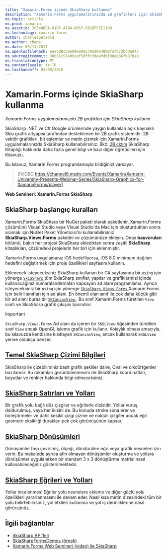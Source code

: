 ```yaml
---
title: "Xamarin.Forms içinde SkiaSharp kullanma"
description: "Xamarin.Forms uygulamalarınızda 2B grafikleri için SkiaSharp kullanın"
ms.topic: article
ms.prod: xamarin
ms.assetid: 2C348BEA-81DF-4794-8857-EB1DFF5E11DB
ms.technology: xamarin-forms
author: charlespetzold
ms.author: chape
ms.date: 09/11/2017
ms.openlocfilehash: eaebd8cbae996e9a5792d0a4898fafb72bdded47
ms.sourcegitcommit: 30055c534d9caf5dffcfdeafd6f08e666fb870a8
ms.translationtype: MT
ms.contentlocale: tr-TR
ms.lasthandoff: 03/09/2018
---
```

# <a name="using-skiasharp-in-xamarinforms"></a>Xamarin.Forms içinde SkiaSharp kullanma

_Xamarin.Forms uygulamalarınızda 2B grafikleri için SkiaSharp kullanın_

SkiaSharp .NET ve C# Google ürünlerinde yaygın kullanılan açık kaynaklı Skia grafik altyapısı tarafından desteklenen bir 2B grafik sistemidir. 2B vektör grafikleri, bit eşlemler ve metin çizmek için Xamarin.Forms uygulamalarınızda SkiaSharp kullanabilirsiniz. Bkz: [2B çizim](~/graphics-games/skiasharp/index.md) SkiaSharp Kitaplığı hakkında daha fazla genel bilgi ve bazı diğer öğreticileri için Kılavuzu.

Bu kılavuz, Xamarin.Forms programlamayla bildiğinizi varsayar.

> [!VIDEO https://channel9.msdn.com/Events/Xamarin/Xamarin-University-Presents-Webinar-Series/SkiaSharp-Graphics-for-XamarinForms/player]

**Web Semineri: Xamarin.Forms SkiaSharp**

## <a name="skiasharp-preliminaries"></a>SkiaSharp başlangıç kuralları

Xamarin.Forms SkiaSharp bir NuGet paketi olarak paketlenir. Xamarin.Forms çözümünü Visual Studio veya Visual Studio'da Mac için oluşturduktan sonra aramak için NuGet Paket Yöneticisi'ni kullanabilirsiniz **SkiaSharp.Views.Forms** paketini ve çözümünüze ekleyin. Onay **başvuruları** bölümü, bakın her projesi SkiaSharp ekledikten sonra çeşitli **SkiaSharp** kitaplıkları, çözümdeki projelerin her biri için eklenmiştir.

Xamarin.Forms uygulamanız iOS hedefliyorsa, iOS 8.0 minimum dağıtım hedefini değiştirmek için proje özellikleri sayfasını kullanın.

Eklenecek isteyeceksiniz SkiaSharp kullanan bir C# sayfasında bir `using` için yönerge [ `SkiaSharp` ](https://developer.xamarin.com/api/namespace/SkiaSharp/) tüm SkiaSharp sınıflar, yapılar ve grafiklerinizi içinde kullanacağınız numaralandırmaları kapsayan ad alanı programlama. Ayrıca isteyeceksiniz bir `using` için yönerge [ `SkiaSharp.Views.Forms` ](https://developer.xamarin.com/api/namespace/SkiaSharp.Views.Forms/) Xamarin.Forms için belirli sınıfları için ad alanı. En önemli olan sınıf ile çok daha küçük gibi bir ad alanı burasıdır [ `SKCanvasView` ](https://developer.xamarin.com/api/type/SkiaSharp.Views.Forms.SKCanvasView/). Bu sınıf Xamarin.Forms türetilen `View` sınıfı ve SkiaSharp grafik çıkışını barındırır.

> [!IMPORTANT]
> `SkiaSharp.Views.Forms` Ad alanı da içeren bir `SKGLView` öğesinden türetilen sınıf `View` ancak OpenGL işleme grafik için kullanır. Kolaylık olması amacıyla, bu kılavuzda kendisine kısıtlayan `SKCanvasView`, ancak kullanarak `SKGLView` yerine oldukça benzer.

## <a name="skiasharp-drawing-basicsbasicsindexmd"></a>[Temel SkiaSharp Çizimi Bilgileri](basics/index.md)

SkiaSharp ile çizebilirsiniz basit grafik şekiller daire, Oval ve dikdörtgenler bazılarıdır. Bu rakamları görüntülenmesini de SkiaSharp koordinatları, boyutlar ve renkler hakkında bilgi edineceksiniz.

## <a name="skiasharp-lines-and-pathspathsindexmd"></a>[SkiaSharp Satırları ve Yolları](paths/index.md)

Bir grafik yolu bağlı düz çizgiler ve eğrilerle dizisidir. Yollar vuruş, doldurulmuş, veya her ikisini de. Bu konuda stroke sona erer ve birleştirmeler ve dahil kesikli çizgi çizme ve noktalı çizgiler ancak eğri geometri eksikliği durakları pek çok görünüşünün kapsar.

## <a name="skiasharp-transformstransformsindexmd"></a>[SkiaSharp Dönüşümleri](transforms/index.md)

Dönüşümler hep çevrilmiş, ölçeği, döndürülen eğri veya grafik nesneleri izin verin. Bu makalede ayrıca afin olmayan dönüşümler oluşturma ve yollara dönüşümler uygulanırken bir standart 3 x 3 dönüştürme matrisi nasıl kullanabileceğiniz gösterilmektedir.

## <a name="skiasharp-curves-and-pathscurvesindexmd"></a>[SkiaSharp Eğrileri ve Yolları](curves/index.md)

Yollar incelenmesi Eğriler yolu nesnelere ekleme ve diğer güçlü yolu özellikleri yararlanmasını ile devam eder. Nasıl kısa metin dizesindeki tüm bir yolu belirtebilirsiniz, yol etkileri kullanma ve yol iç derinliklerine nasıl görürsünüz.


## <a name="related-links"></a>İlgili bağlantılar

- [SkiaSharp API'leri](https://developer.xamarin.com/api/root/SkiaSharp/)
- [SkiaSharpFormsDemos (örnek)](https://developer.xamarin.com/samples/xamarin-forms/SkiaSharpForms/SkiaSharpFormsDemos/)
- [Xamarin.Forms Web Semineri (video) ile SkiaSharp](https://channel9.msdn.com/Events/Xamarin/Xamarin-University-Presents-Webinar-Series/SkiaSharp-Graphics-for-XamarinForms)
